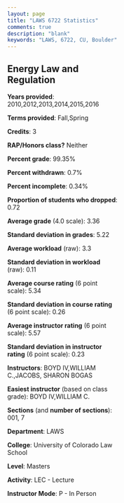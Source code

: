 ```yaml
---
layout: page
title: "LAWS 6722 Statistics"
comments: true
description: "blank"
keywords: "LAWS, 6722, CU, Boulder"
--- 
```

<head>
<script src="https://ajax.googleapis.com/ajax/libs/jquery/2.1.3/jquery.min.js"></script>
<script src="https://dl.dropboxusercontent.com/s/pc42nxpaw1ea4o9/highcharts.js?dl=0"></script>
<!-- <script src="../assets/js/highcharts.js"></script> -->
<style type="text/css">@font-face {
	font-family: "Bebas Neue";
	src: url(https://www.filehosting.org/file/details/544349/BebasNeue%20Regular.otf) format("opentype");
	}
	h1.Bebas { 
		font-family: "Bebas Neue", Verdana, Tahoma;
	}
</style>
</head>
<body>
	<div id="container" style="float: right; width: 45%; height: 88%; margin-left: 2.5%; margin-right: 2.5%;"></div>
	<script language="JavaScript">
		$(document).ready(function() {
		var chart = {type: 'column'};
		var title = {text: 'Grade Distribution'};
		var xAxis = {categories: ['A','B','C','D','F'],crosshair: true};
		var yAxis = {min: 0,title: {text: 'Percentage'}};
		var tooltip = {headerFormat: '<center><b><span style="font-size:20px">{point.key}</span></b></center>',
		               pointFormat: '<td style="padding:0"><b>{point.y:.1f}%</b></td>',
		               footerFormat: '</table>',shared: true,useHTML: true};
		var plotOptions = {column: {pointPadding: 0.0,borderWidth: 0}};  
		var credits = {enabled: false};var series= [{name: 'Percent',data: [38.55,57.09,4.36,0.0,0.0,]}];
		var json = {};
		json.chart = chart;
		json.title = title;
		json.tooltip = tooltip;
		json.xAxis = xAxis;
		json.yAxis = yAxis;  
		json.series = series;
		json.plotOptions = plotOptions;  
		json.credits = credits;
		$('#container').highcharts(json);
	});
	</script>
</body>
			   
## Energy Law and Regulation

**Years provided**: 2010,2012,2013,2014,2015,2016

**Terms provided**: Fall,Spring

**Credits**: 3

**RAP/Honors class?** Neither

**Percent grade**: 99.35%

**Percent withdrawn**: 0.7%

**Percent incomplete**: 0.34%

**Proportion of students who dropped**: 0.72

**Average grade** (4.0 scale): 3.36

**Standard deviation in grades**: 5.22

**Average workload** (raw): 3.3

**Standard deviation in workload** (raw): 0.11

**Average course rating** (6 point scale): 5.34

**Standard deviation in course rating** (6 point scale): 0.26

**Average instructor rating** (6 point scale): 5.57

**Standard deviation in instructor rating** (6 point scale): 0.23

**Instructors**: BOYD IV,WILLIAM C.,JACOBS, SHARON BOGAS

**Easiest instructor** (based on class grade): BOYD IV,WILLIAM C.

**Sections** (and **number of sections**): 001, 7

**Department**: LAWS

**College**: University of Colorado Law School

**Level**: Masters

**Activity**: LEC - Lecture

**Instructor Mode**: P  - In Person